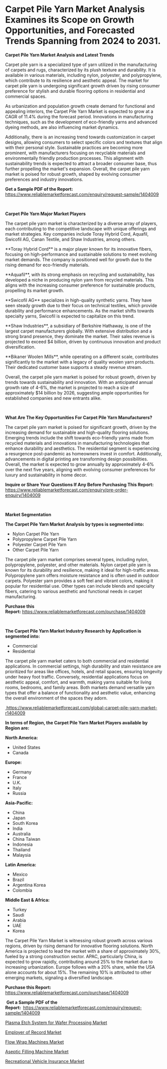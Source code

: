 <p><h1>Carpet Pile Yarn Market Analysis Examines its Scope on Growth Opportunities, and Forecasted Trends Spanning from 2024 to 2031.</h1></p><p><strong>Carpet Pile Yarn Market Analysis and Latest Trends</strong></p>
<p><p>Carpet pile yarn is a specialized type of yarn utilized in the manufacturing of carpets and rugs, characterized by its plush texture and durability. It is available in various materials, including nylon, polyester, and polypropylene, which contribute to its resilience and aesthetic appeal. The market for carpet pile yarn is undergoing significant growth driven by rising consumer preference for stylish and durable flooring options in residential and commercial spaces.</p><p>As urbanization and population growth create demand for functional and appealing interiors, the Carpet Pile Yarn Market is expected to grow at a CAGR of 11.4% during the forecast period. Innovations in manufacturing techniques, such as the development of eco-friendly yarns and advanced dyeing methods, are also influencing market dynamics. </p><p>Additionally, there is an increasing trend towards customization in carpet designs, allowing consumers to select specific colors and textures that align with their personal style. Sustainable practices are becoming more prominent, with manufacturers focusing on recyclable materials and environmentally friendly production processes. This alignment with sustainability trends is expected to attract a broader consumer base, thus further propelling the market's expansion. Overall, the carpet pile yarn market is poised for robust growth, shaped by evolving consumer preferences and industry innovations.</p></p>
<p><strong>Get a Sample PDF of the Report:&nbsp;</strong> <a href="https://www.reliablemarketforecast.com/enquiry/request-sample/1404009?utm_campaign=1326&utm_medium=2&utm_source=Github&utm_content=ia&utm_term=23102024&utm_id=carpet-pile-yarn">https://www.reliablemarketforecast.com/enquiry/request-sample/1404009</a></p>
<p>&nbsp;</p>
<p><strong>Carpet Pile Yarn Major Market Players</strong></p>
<p><p>The carpet pile yarn market is characterized by a diverse array of players, each contributing to the competitive landscape with unique offerings and market strategies. Key companies include Toray Hybrid Cord, Aquafil, Swicofil AG, Canan Textile, and Shaw Industries, among others.</p><p>**Toray Hybrid Cord** is a major player known for its innovative fibers, focusing on high-performance and sustainable solutions to meet evolving market demands. The company is positioned well for growth due to the rising demand for eco-friendly materials.</p><p>**Aquafil**, with its strong emphasis on recycling and sustainability, has developed a niche in producing nylon yarn from recycled materials. This aligns with the increasing consumer preference for sustainable products, propelling its market growth.</p><p>**Swicofil AG** specializes in high-quality synthetic yarns. They have seen steady growth due to their focus on technical textiles, which provide durability and performance enhancements. As the market shifts towards specialty yarns, Swicofil is expected to capitalize on this trend.</p><p>**Shaw Industries**, a subsidiary of Berkshire Hathaway, is one of the largest carpet manufacturers globally. With extensive distribution and a strong brand presence, they dominate the market. Their sales revenue is projected to exceed $4 billion, driven by continuous innovation and product diversification.</p><p>**Bikaner Woolen Mills**, while operating on a different scale, contributes significantly to the market with a legacy of quality woolen yarn products. Their dedicated customer base supports a steady revenue stream.</p><p>Overall, the carpet pile yarn market is poised for robust growth, driven by trends towards sustainability and innovation. With an anticipated annual growth rate of 4-6%, the market is projected to reach a size of approximately $14 billion by 2026, suggesting ample opportunities for established companies and new entrants alike.</p></p>
<p>&nbsp;</p>
<p><strong>What Are The Key Opportunities For Carpet Pile Yarn Manufacturers?</strong></p>
<p><p>The carpet pile yarn market is poised for significant growth, driven by the increasing demand for sustainable and high-quality flooring solutions. Emerging trends include the shift towards eco-friendly yarns made from recycled materials and innovations in manufacturing technologies that enhance durability and aesthetics. The residential segment is experiencing a resurgence post-pandemic as homeowners invest in comfort. Additionally, advancements in digital printing are transforming design possibilities. Overall, the market is expected to grow annually by approximately 4-6% over the next five years, aligning with evolving consumer preferences for luxury and sustainability in home decor.</p></p>
<p><strong>Inquire or Share Your Questions If Any Before Purchasing This Report:</strong> <a href="https://www.reliablemarketforecast.com/enquiry/pre-order-enquiry/1404009?utm_campaign=1326&utm_medium=2&utm_source=Github&utm_content=ia&utm_term=23102024&utm_id=carpet-pile-yarn">https://www.reliablemarketforecast.com/enquiry/pre-order-enquiry/1404009</a></p>
<p>&nbsp;</p>
<p><strong>Market Segmentation</strong></p>
<p><strong>The Carpet Pile Yarn Market Analysis by types is segmented into:</strong></p>
<p><ul><li>Nylon Carpet Pile Yarn</li><li>Polypropylene Carpet Pile Yarn</li><li>Polyester Carpet Pile Yarn</li><li>Other Carpet Pile Yarn</li></ul></p>
<p><p>The carpet pile yarn market comprises several types, including nylon, polypropylene, polyester, and other materials. Nylon carpet pile yarn is known for its durability and resilience, making it ideal for high-traffic areas. Polypropylene yarn offers moisture resistance and is often used in outdoor carpets. Polyester yarn provides a soft feel and vibrant colors, making it popular for residential use. Other types can include blends and specialty fibers, catering to various aesthetic and functional needs in carpet manufacturing.</p></p>
<p><strong>Purchase this Report:&nbsp;</strong><a href="https://www.reliablemarketforecast.com/purchase/1404009?utm_campaign=1326&utm_medium=2&utm_source=Github&utm_content=ia&utm_term=23102024&utm_id=carpet-pile-yarn">https://www.reliablemarketforecast.com/purchase/1404009</a></p>
<p>&nbsp;</p>
<p><strong>The Carpet Pile Yarn Market Industry Research by Application is segmented into:</strong></p>
<p><ul><li>Commercial</li><li>Residential</li></ul></p>
<p><p>The carpet pile yarn market caters to both commercial and residential applications. In commercial settings, high durability and stain resistance are prioritized for areas like offices, hotels, and retail spaces, ensuring longevity under heavy foot traffic. Conversely, residential applications focus on aesthetic appeal, comfort, and warmth, making yarns suitable for living rooms, bedrooms, and family areas. Both markets demand versatile yarn types that offer a balance of functionality and aesthetic value, enhancing the overall environment of the spaces they adorn.</p></p>
<p><a href="https://www.reliablemarketforecast.com/global-carpet-pile-yarn-market-r1404009?utm_campaign=1326&utm_medium=2&utm_source=Github&utm_content=ia&utm_term=23102024&utm_id=carpet-pile-yarn">&nbsp;https://www.reliablemarketforecast.com/global-carpet-pile-yarn-market-r1404009</a></p>
<p><strong>In terms of Region, the Carpet Pile Yarn Market Players available by Region are:</strong></p>
<p>
    <p> <strong> North America: </strong>
        <ul>
            <li>United States</li>
            <li>Canada</li>
        </ul>
        </p> 
    <p> <strong> Europe: </strong>
        <ul>
            <li>Germany</li>
            <li>France</li>
            <li>U.K.</li>
            <li>Italy</li>
            <li>Russia</li>
        </ul>
        </p> 
    <p> <strong> Asia-Pacific: </strong>
        <ul>
            <li>China</li>
            <li>Japan</li>
            <li>South Korea</li>
            <li>India</li>
            <li>Australia</li>
            <li>China Taiwan</li>
            <li>Indonesia</li>
            <li>Thailand</li>
            <li>Malaysia</li>
        </ul>
        </p> 
    <p> <strong> Latin America: </strong>
        <ul>
            <li>Mexico</li>
            <li>Brazil</li>
            <li>Argentina Korea</li>
            <li>Colombia</li>
        </ul>
        </p> 
    <p> <strong> Middle East & Africa: </strong>
        <ul>
            <li>Turkey</li>
            <li>Saudi</li>
            <li>Arabia</li>
            <li>UAE</li>
            <li>Korea</li>
        </ul>
    </p>
    </p>
<p><p>The Carpet Pile Yarn Market is witnessing robust growth across various regions, driven by rising demand for innovative flooring solutions. North America is projected to lead the market with a share of approximately 30%, fueled by a strong construction sector. APAC, particularly China, is expected to grow rapidly, contributing around 25% to the market due to increasing urbanization. Europe follows with a 20% share, while the USA alone accounts for about 15%. The remaining 10% is attributed to other emerging markets, signaling a diversified landscape.</p></p>
<p><strong>Purchase this Report: </strong><a href="https://www.reliablemarketforecast.com/purchase/1404009?utm_campaign=1326&utm_medium=2&utm_source=Github&utm_content=ia&utm_term=23102024&utm_id=carpet-pile-yarn">https://www.reliablemarketforecast.com/purchase/1404009</a></p>
<p>&nbsp;<strong>Get a Sample PDF of the Report:&nbsp;&nbsp;</strong><a href="https://www.reliablemarketforecast.com/enquiry/request-sample/1404009?utm_campaign=1326&utm_medium=2&utm_source=Github&utm_content=ia&utm_term=23102024&utm_id=carpet-pile-yarn">https://www.reliablemarketforecast.com/enquiry/request-sample/1404009</a></p>
<p><strong></strong></p>
<p><p><a href="https://github.com/irfadac/Market-Research-Report-List-5/blob/main/plasma-etch-system-for-wafer-processing-market.md?utm_campaign=1326&utm_medium=2&utm_source=Github&utm_content=ia&utm_term=23102024&utm_id=carpet-pile-yarn">Plasma Etch System for Wafer Processing Market</a></p><p><a href="https://www.linkedin.com/pulse/analyzing-employer-record-market-dynamics-growth-drivers-bddaf?utm_campaign=1326&utm_medium=2&utm_source=Github&utm_content=ia&utm_term=23102024&utm_id=carpet-pile-yarn">Employer of Record Market</a></p><p><a href="https://issuu.com/reportprime-2/docs/flow-wrap-machines-market-size-2030_2b53dfe19e84aa?utm_campaign=1326&utm_medium=2&utm_source=Github&utm_content=ia&utm_term=23102024&utm_id=carpet-pile-yarn">Flow Wrap Machines Market</a></p><p><a href="https://issuu.com/reportprime-2/docs/aseptic-filling-machine-market-size_3fd701d6f8ac31?utm_campaign=1326&utm_medium=2&utm_source=Github&utm_content=ia&utm_term=23102024&utm_id=carpet-pile-yarn">Aseptic Filling Machine Market</a></p><p><a href="https://www.linkedin.com/pulse/recreational-vehicle-insurance-market-outlook-current-xaa6f?utm_campaign=1326&utm_medium=2&utm_source=Github&utm_content=ia&utm_term=23102024&utm_id=carpet-pile-yarn">Recreational Vehicle Insurance Market</a></p></p>